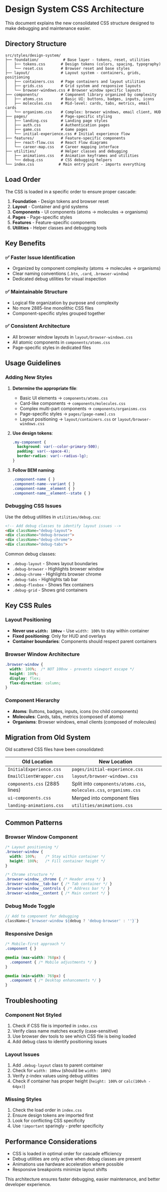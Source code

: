 # Design System CSS Architecture

This document explains the new consolidated CSS structure designed to make debugging and maintenance easier.

## Directory Structure

```
src/styles/design-system/
├── foundation/           # Base layer - tokens, reset, utilities
│   ├── tokens.css       # Design tokens (colors, spacing, typography)
│   └── reset.css        # Browser reset and base styles
├── layout/              # Layout system - containers, grids, positioning
│   ├── containers.css   # Page containers and layout utilities
│   ├── grids.css        # Grid system and responsive layouts
│   └── browser-windows.css # Browser window specific layouts
├── components/          # Component library organized by complexity
│   ├── atoms.css        # Basic UI: buttons, badges, inputs, icons
│   ├── molecules.css    # Mid-level: cards, tabs, metrics, email cards
│   └── organisms.css    # Complex: browser windows, email client, HUD
├── pages/               # Page-specific styling
│   ├── landing.css      # Landing page styles
│   ├── auth.css         # Authentication pages
│   ├── game.css         # Game pages
│   └── initial-experience.css # Initial experience flow
├── features/            # Feature-specific components
│   ├── react-flow.css   # React Flow diagrams
│   └── career-map.css   # Career mapping interface
├── utilities/           # Helper classes and debugging
│   ├── animations.css   # Animation keyframes and utilities
│   └── debug.css        # CSS debugging helpers
└── index.css           # Main entry point - imports everything
```

## Load Order

The CSS is loaded in a specific order to ensure proper cascade:

1. **Foundation** - Design tokens and browser reset
2. **Layout** - Container and grid systems
3. **Components** - UI components (atoms → molecules → organisms)
4. **Pages** - Page-specific styles
5. **Features** - Feature-specific components
6. **Utilities** - Helper classes and debugging tools

## Key Benefits

### ✅ Faster Issue Identification
- Organized by component complexity (atoms → molecules → organisms)
- Clear naming conventions (`.btn`, `.card`, `.browser-window`)
- Dedicated debug utilities for visual inspection

### ✅ Maintainable Structure
- Logical file organization by purpose and complexity
- No more 2885-line monolithic CSS files
- Component-specific styles grouped together

### ✅ Consistent Architecture
- All browser window layouts in `layout/browser-windows.css`
- All atomic components in `components/atoms.css`
- Page-specific styles in dedicated files

## Usage Guidelines

### Adding New Styles

1. **Determine the appropriate file**:
   - Basic UI elements → `components/atoms.css`
   - Card-like components → `components/molecules.css`
   - Complex multi-part components → `components/organisms.css`
   - Page-specific styles → `pages/[page-name].css`
   - Layout positioning → `layout/containers.css` or `layout/browser-windows.css`

2. **Use design tokens**:
   ```css
   .my-component {
     background: var(--color-primary-500);
     padding: var(--space-4);
     border-radius: var(--radius-lg);
   }
   ```

3. **Follow BEM naming**:
   ```css
   .component-name { }
   .component-name--variant { }
   .component-name__element { }
   .component-name__element--state { }
   ```

### Debugging CSS Issues

Use the debug utilities in `utilities/debug.css`:

```html
<!-- Add debug classes to identify layout issues -->
<div className="debug-layout">
<div className="debug-browser">
<div className="debug-chrome">
<div className="debug-tabs">
```

Common debug classes:
- `.debug-layout` - Shows layout boundaries
- `.debug-browser` - Highlights browser window
- `.debug-chrome` - Highlights browser chrome
- `.debug-tabs` - Highlights tab bar
- `.debug-flexbox` - Shows flex containers
- `.debug-grid` - Shows grid containers

## Key CSS Rules

### Layout Positioning
- **Never use `width: 100vw`** - Use `width: 100%` to stay within container
- **Fixed positioning**: Only for HUD and overlays
- **Container boundaries**: Components should respect parent containers

### Browser Window Architecture
```css
.browser-window {
  width: 100%;  /* NOT 100vw - prevents viewport escape */
  height: 100%;
  display: flex;
  flex-direction: column;
}
```

### Component Hierarchy
- **Atoms**: Buttons, badges, inputs, icons (no child components)
- **Molecules**: Cards, tabs, metrics (composed of atoms)
- **Organisms**: Browser windows, email clients (composed of molecules)

## Migration from Old System

Old scattered CSS files have been consolidated:

| Old Location | New Location |
|--------------|--------------|
| `InitialExperience.css` | `pages/initial-experience.css` |
| `EmailClientWrapper.css` | `layout/browser-windows.css` |
| `components.css` (2885 lines) | Split into `components/atoms.css`, `molecules.css`, `organisms.css` |
| `ui-components.css` | Merged into component files |
| `landing-animations.css` | `utilities/animations.css` |

## Common Patterns

### Browser Window Component
```css
/* Layout positioning */
.browser-window {
  width: 100%;    /* Stay within container */
  height: 100%;   /* Fill container height */
}

/* Chrome structure */
.browser-window__chrome { /* Header area */ }
.browser-window__tab-bar { /* Tab container */ }
.browser-window__controls { /* Address bar */ }
.browser-window__content { /* Main content */ }
```

### Debug Mode Toggle
```javascript
// Add to component for debugging
className={`browser-window ${debug ? 'debug-browser' : ''}`}
```

### Responsive Design
```css
/* Mobile-first approach */
.component { }

@media (max-width: 768px) {
  .component { /* Mobile adjustments */ }
}

@media (min-width: 769px) {
  .component { /* Desktop enhancements */ }
}
```

## Troubleshooting

### Component Not Styled
1. Check if CSS file is imported in `index.css`
2. Verify class name matches exactly (case-sensitive)
3. Use browser dev tools to see which CSS file is being loaded
4. Add debug class to identify positioning issues

### Layout Issues
1. Add `.debug-layout` class to parent container
2. Check for `width: 100vw` (should be `width: 100%`)
3. Verify z-index values using debug utilities
4. Check if container has proper height (`height: 100%` or `calc(100vh - 64px)`)

### Missing Styles
1. Check the load order in `index.css`
2. Ensure design tokens are imported first
3. Look for conflicting CSS specificity
4. Use `!important` sparingly - prefer specificity

## Performance Considerations

- CSS is loaded in optimal order for cascade efficiency
- Debug utilities are only active when debug classes are present
- Animations use hardware acceleration where possible
- Responsive breakpoints minimize layout shifts

This architecture ensures faster debugging, easier maintenance, and better developer experience. 